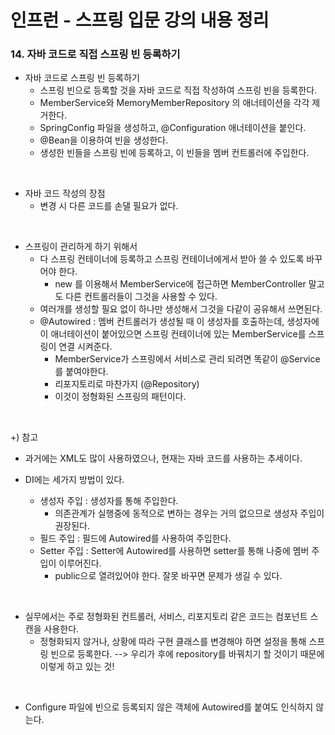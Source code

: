 # 인프런 - 스프링 입문 강의 내용 정리

### 14. 자바 코드로 직접 스프링 빈 등록하기

- 자바 코드로 스프링 빈 등록하기
  - 스프링 빈으로 등록할 것을 자바 코드로 직접 작성하여 스프링 빈을 등록한다.
  - MemberService와 MemoryMemberRepository 의 애너테이션을 각각 제거한다.
  - SpringConfig 파일을 생성하고, @Configuration 애너테이션을 붙인다.
  - @Bean을 이용하여 빈을 생성한다.
  - 생성한 빈들을 스프링 빈에 등록하고, 이 빈들을 멤버 컨트롤러에 주입한다.

<br/>

- 자바 코드 작성의 장점
  - 변경 시 다른 코드를 손댈 필요가 없다.

<br/>

- 스프링이 관리하게 하기 위해서
  - 다 스프링 컨테이너에 등록하고 스프링 컨테이너에게서 받아 쓸 수 있도록 바꾸어야 한다.
    - new 를 이용해서 MemberService에 접근하면 MemberController 말고도 다른 컨트롤러들이 그것을 사용할 수 있다.
  - 여러개를 생성할 필요 없이 하나만 생성해서 그것을 다같이 공유해서 쓰면된다.
  - @Autowired : 멤버 컨트롤러가 생성될 때 이 생성자를 호출하는데, 생성자에 이 애너테이션이 붙어있으면 스프링 컨테이너에 있는 MemberService를 스프링이 연결 시켜준다.
    -  MemberService가 스프링에서 서비스로 관리 되려면 똑같이 @Service 를 붙여야한다.
    -  리포지토리로 마찬가지 (@Repository)
    -  이것이 정형화된 스프링의 패턴이다.

<br/>

+) 참고

- 과거에는 XML도 많이 사용하였으나, 현재는 자바 코드를 사용하는 추세이다.

- DI에는 세가지 방법이 있다.
  - 생성자 주입 : 생성자를 통해 주입한다.
    - 의존관계가 실행중에 동적으로 변하는 경우는 거의 없으므로 생성자 주입이 권장된다.
  - 필드 주입 : 필드에 Autowired를 사용하여 주입한다.
  - Setter 주입 : Setter에 Autowired를 사용하면 setter를 통해 나중에 멤버 주입이 이루어진다.
    - public으로 열려있어야 한다. 잘못 바꾸면 문제가 생길 수 있다.

<br/>

- 실무에서는 주로 정형화된 컨트롤러, 서비스, 리포지토리 같은 코드는 컴포넌트 스캔을 사용한다.
  - 정형화되지 않거나, 상황에 따라 구현 클래스를 변경해야 하면 설정을 통해 스프링 빈으로 등록한다. --> 우리가 후에 repository를 바꿔치기 할 것이기 때문에 이렇게 하고 있는 것!

<br/>

- Configure 파일에 빈으로 등록되지 않은 객체에 Autowired를 붙여도 인식하지 않는다.
